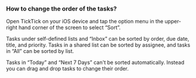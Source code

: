 ### How to change the order of the tasks?
Open TickTick on your iOS device and tap the option menu in the upper-right hand corner of the screen to select “Sort”.

Tasks under self-defined lists and “Inbox” can be sorted by order, due date, title, and priority. Tasks in a shared list can be sorted by assignee, and tasks in “All” can be sorted by list.

Tasks in “Today” and “Next 7 Days” can't be sorted automatically. Instead you can drag and drop tasks to change their order. 




